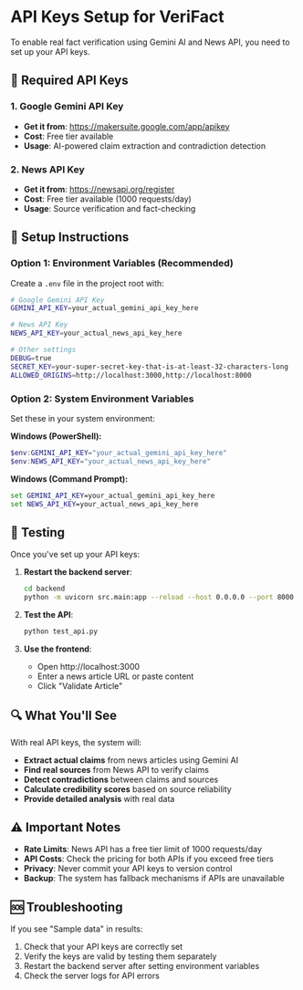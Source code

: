 # API Keys Setup for VeriFact

To enable real fact verification using Gemini AI and News API, you need to set up your API keys.

## 🔑 Required API Keys

### 1. Google Gemini API Key
- **Get it from**: https://makersuite.google.com/app/apikey
- **Cost**: Free tier available
- **Usage**: AI-powered claim extraction and contradiction detection

### 2. News API Key
- **Get it from**: https://newsapi.org/register
- **Cost**: Free tier available (1000 requests/day)
- **Usage**: Source verification and fact-checking

## 🚀 Setup Instructions

### Option 1: Environment Variables (Recommended)

Create a `.env` file in the project root with:

```bash
# Google Gemini API Key
GEMINI_API_KEY=your_actual_gemini_api_key_here

# News API Key
NEWS_API_KEY=your_actual_news_api_key_here

# Other settings
DEBUG=true
SECRET_KEY=your-super-secret-key-that-is-at-least-32-characters-long
ALLOWED_ORIGINS=http://localhost:3000,http://localhost:8000
```

### Option 2: System Environment Variables

Set these in your system environment:

**Windows (PowerShell):**
```powershell
$env:GEMINI_API_KEY="your_actual_gemini_api_key_here"
$env:NEWS_API_KEY="your_actual_news_api_key_here"
```

**Windows (Command Prompt):**
```cmd
set GEMINI_API_KEY=your_actual_gemini_api_key_here
set NEWS_API_KEY=your_actual_news_api_key_here
```

## 🧪 Testing

Once you've set up your API keys:

1. **Restart the backend server**:
   ```bash
   cd backend
   python -m uvicorn src.main:app --reload --host 0.0.0.0 --port 8000
   ```

2. **Test the API**:
   ```bash
   python test_api.py
   ```

3. **Use the frontend**:
   - Open http://localhost:3000
   - Enter a news article URL or paste content
   - Click "Validate Article"

## 🔍 What You'll See

With real API keys, the system will:

- **Extract actual claims** from news articles using Gemini AI
- **Find real sources** from News API to verify claims
- **Detect contradictions** between claims and sources
- **Calculate credibility scores** based on source reliability
- **Provide detailed analysis** with real data

## ⚠️ Important Notes

- **Rate Limits**: News API has a free tier limit of 1000 requests/day
- **API Costs**: Check the pricing for both APIs if you exceed free tiers
- **Privacy**: Never commit your API keys to version control
- **Backup**: The system has fallback mechanisms if APIs are unavailable

## 🆘 Troubleshooting

If you see "Sample data" in results:
1. Check that your API keys are correctly set
2. Verify the keys are valid by testing them separately
3. Restart the backend server after setting environment variables
4. Check the server logs for API errors 